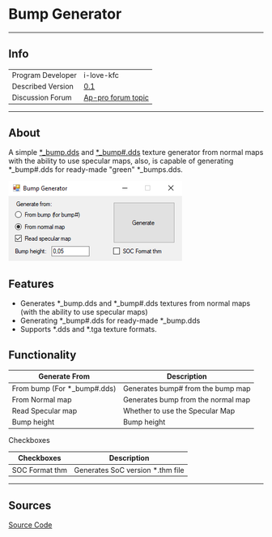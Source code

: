 # Bump Generator

___

## Info

|  |  |
|---|---|
| Program Developer | i-love-kfc |
| Described Version | [0.1](https://gitlab.com/i-love-kfc/bump-generator/-/releases/%D0%A0%D0%B5%D0%BB%D0%B8%D0%B7) |
| Discussion Forum | [Ap-pro forum topic](https://ap-pro.ru/forums/topic/3740-bump-generator) |

___

## About

A simple [*_bump.dds](../../references/file-formats/textures/bump.md) and [*_bump#.dds](../../references/file-formats/textures/bump_hash.md) texture generator from normal maps with the ability to use specular maps, also, is capable of generating *_bump#.dds for ready-made "green" \*_bumps.dds.

![bump-generator centered](assets/images/bump-generator.png)

## Features

- Generates *_bump.dds and \*_bump#.dds textures from normal maps (with the ability to use specular maps)
- Generating *_bump#.dds for ready-made \*_bump.dds
- Supports *.dds and \*.tga texture formats.

## Functionality

| Generate From | Description |
|---|---|
| From bump (For *_bump#.dds) | Generates bump# from the bump map |
| From Normal map | Generates bump from the normal map |
| Read Specular map | Whether to use the Specular Map |
| Bump height | Bump height |

Checkboxes

| Checkboxes | Description |
|---|---|
| SOC Format thm | Generates SoC version *.thm file |

___

## Sources

[Source Code](https://gitlab.com/i-love-kfc/bump-generator)
